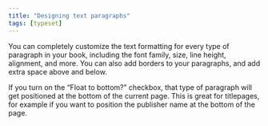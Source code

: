 ```yaml
---
title: "Designing text paragraphs"
tags: [typeset]
---
```

 
<html><body><section data-type="chapter" class="hsecchapter" data-hederis-type="hsecchapter" id="typeset-para-design" data-pi-attrs="id: typeset-para-design; data-tags: typeset;" role="doc-chapter" data-tags="typeset" data-author-name=" " data-book-title=" " title="Designing text paragraphs"><p class="hblkp" data-hederis-type="hblkp" id="pGjcBAvSu">You can completely customize the text formatting for every type of paragraph in your book, including the font family, size, line height, alignment, and more. You can also add borders to your paragraphs, and add extra space above and below. </p><p class="hblkp" data-hederis-type="hblkp" id="pJVXbJMfv">If you turn on the &#8220;Float to bottom?&#8221; checkbox, that type of paragraph will get positioned at the bottom of the current page. This is great for titlepages, for example if you want to position the publisher name at the bottom of the page.</p></section></body></html>
